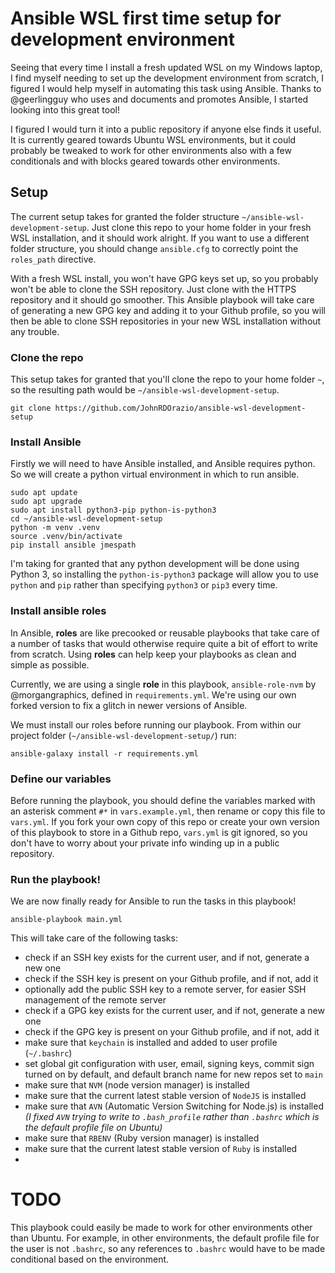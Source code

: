 # Ansible WSL first time setup for development environment
Seeing that every time I install a fresh updated WSL on my Windows laptop,
I find myself needing to set up the development environment from scratch,
I figured I would help myself in automating this task using Ansible.
Thanks to @geerlingguy who uses and documents and promotes Ansible, I started looking into this great tool!

I figured I would turn it into a public repository if anyone else finds it useful.
It is currently geared towards Ubuntu WSL environments,
but it could probably be tweaked to work for other environments also with a few conditionals
and with blocks geared towards other environments.

## Setup
The current setup takes for granted the folder structure `~/ansible-wsl-development-setup`.
Just clone this repo to your home folder in your fresh WSL installation, and it should work alright.
If you want to use a different folder structure, you should change `ansible.cfg` to correctly point the `roles_path` directive.

With a fresh WSL install, you won't have GPG keys set up, so you probably won't be able to clone the SSH repository.
Just clone with the HTTPS repository and it should go smoother.
This Ansible playbook will take care of generating a new GPG key and adding it to your Github profile,
so you will then be able to clone SSH repositories in your new WSL installation without any trouble.

### Clone the repo
This setup takes for granted that you'll clone the repo to your home folder `~`,
so the resulting path would be `~/ansible-wsl-development-setup`.
```shell
git clone https://github.com/JohnRDOrazio/ansible-wsl-development-setup
```

### Install Ansible
Firstly we will need to have Ansible installed, and Ansible requires python.
So we will create a python virtual environment in which to run ansible.
```shell
sudo apt update
sudo apt upgrade
sudo apt install python3-pip python-is-python3
cd ~/ansible-wsl-development-setup
python -m venv .venv
source .venv/bin/activate
pip install ansible jmespath 
```

I'm taking for granted that any python development will be done using Python 3,
so installing the `python-is-python3` package will allow you to use `python` and `pip`
rather than specifying `python3` or `pip3` every time.

### Install ansible roles
In Ansible, **roles** are like precooked or reusable playbooks that take care of a number of tasks
that would otherwise require quite a bit of effort to write from scratch. Using **roles** can help
keep your playbooks as clean and simple as possible.

Currently, we are using a single **role** in this playbook, `ansible-role-nvm` by @morgangraphics,
defined in `requirements.yml`. We're using our own forked version to fix a glitch in newer versions of Ansible.

We must install our roles before running our playbook. From within our project folder (`~/ansible-wsl-development-setup/`) run:
```shell
ansible-galaxy install -r requirements.yml
```

### Define our variables
Before running the playbook, you should define the variables marked with an asterisk comment `#*`
in `vars.example.yml`, then rename or copy this file to `vars.yml`.
If you fork your own copy of this repo or create your own version of this playbook to store in a Github repo,
`vars.yml` is git ignored, so you don't have to worry about your private info winding up in a public repository.

### Run the playbook!
We are now finally ready for Ansible to run the tasks in this playbook!
```shell
ansible-playbook main.yml
```

This will take care of the following tasks:
- check if an SSH key exists for the current user, and if not, generate a new one
- check if the SSH key is present on your Github profile, and if not, add it
- optionally add the public SSH key to a remote server, for easier SSH management of the remote server
- check if a GPG key exists for the current user, and if not, generate a new one
- check if the GPG key is present on your Github profile, and if not, add it
- make sure that `keychain` is installed and added to user profile (`~/.bashrc`)
- set global git configuration with user, email, signing keys, commit sign turned on by default, and default branch name for new repos set to `main`
- make sure that `NVM` (node version manager) is installed
- make sure that the current latest stable version of `NodeJS` is installed
- make sure that `AVN` (Automatic Version Switching for Node.js) is installed  
   *(I fixed `AVN` trying to write to `.bash_profile` rather than `.bashrc` which is the default profile file on Ubuntu)*
- make sure that `RBENV` (Ruby version manager) is installed
- make sure that the current latest stable version of `Ruby` is installed
- 

# TODO
This playbook could easily be made to work for other environments other than Ubuntu.
For example, in other environments, the default profile file for the user is not `.bashrc`,
so any references to `.bashrc` would have to be made conditional based on the environment.
